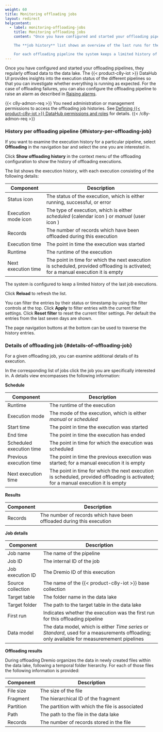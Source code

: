 ```yaml
---
weight: 60
title: Monitoring offloading jobs
layout: redirect
helpcontent:
  - label: monitoring-offloading-jobs
    title: Monitoring offloading jobs
    content: "Once you have configured and started your offloading pipelines, they regularly offload data to the data lake. The execution status of each pipeline run is monitored and provides details on execution schedule, number of offloaded records, runtime and so on. In case an offloading has failed, for example, due to data lake connectivity issues, failure details are provided as well. Also an alarm will be raised.

    The **job history** list shows an overview of the last runs for the selected offloading pipeline with options to filter the list by different criteria. To get more details for a specific run like the generated files in the data lake, click on the corresponding entry in the list.

    For each offloading pipeline the system keeps a limited history of the last executions."
---
```


Once you have configured and started your offloading pipelines, they regularly offload data to the data lake. The {{< product-c8y-iot >}} DataHub UI provides insights into the execution status of the different pipelines so that you can investigate whether everything is running as expected. For the case of offloading failures, you can also configure the offloading pipeline to raise an alarm as described in [Raising alarms](#raising-alarms).

{{< c8y-admon-req >}}
You need administration or management permissions to access the offloading job histories. See [Defining {{< product-c8y-iot >}} DataHub permissions and roles](/datahub/setting-up-datahub#defining-permissions) for details.
{{< /c8y-admon-req >}}

### History per offloading pipeline {#history-per-offloading-job}

If you want to examine the execution history for a particular pipeline, select **Offloading** in the navigation bar and select the one you are interested in.

Click **Show offloading history** in the context menu of the offloading configuration to show the history of offloading executions.

The list shows the execution history, with each execution consisting of the following details:

| Component | Description |
| ---         | --- |
| Status icon | The status of the execution, which is either running, successful, or error
| Execution mode icon | The type of execution, which is either *scheduled* (calendar icon <i class="dlt-c8y-icon-schedule1 text-muted icon-20"></i> ) or *manual* (user icon <i class="dlt-c8y-icon-supplier text-muted icon-20"></i>)
| Records | The number of records which have been offloaded during this execution
| Execution time | The point in time the execution was started
| Runtime | The runtime of the execution
| Next execution time | The point in time for which the next execution is scheduled, provided offloading is activated; for a manual execution it is empty

The system is configured to keep a limited history of the last job executions.

Click **Reload** to refresh the list.

You can filter the entries by their status or timestamp by using the filter controls at the top. Click **Apply** to filter entries with the current filter settings. Click **Reset filter** to reset the current filter settings. Per default the entries from the last seven days are shown.

The page navigation buttons at the bottom can be used to traverse the history entries.

### Details of offloading job {#details-of-offloading-job}

For a given offloading job, you can examine additional details of its execution.

In the corresponding list of jobs click the job you are specifically interested in. A details view encompasses the following information:

**Schedule**

| Component | Description |
| ---         | --- |
| Runtime | The runtime of the execution
| Execution mode | The mode of the execution, which is either *manual* or *scheduled*
| Start time | The point in time the execution was started
| End time | The point in time the execution has ended
| Scheduled execution time | The point in time for which the execution was scheduled
| Previous execution time | The point in time the previous execution was started; for a manual execution it is empty
| Next execution time | The point in time for which the next execution is scheduled, provided offloading is activated; for a manual execution it is empty

**Results**

| Component | Description |
| ---         | --- |
| Records | The number of records which have been offloaded during this execution

**Job details**

| Component | Description |
| ---         | --- |
| Job name | The name of the pipeline
| Job ID | The internal ID of the job
| Job execution ID | The Dremio ID of this execution
| Source collection | The name of the {{< product-c8y-iot >}} base collection
| Target table | The folder name in the data lake
| Target folder | The path to the target table in the data lake
| First run | Indicates whether the execution was the first run for this offloading pipeline
| Data model | The data model, which is either *Time series* or *Standard*, used for a measurements offloading; only available for measuremement pipelines

**Offloading results**

During offloading Dremio organizes the data in newly created files within the data lake, following a temporal folder hierarchy. For each of those files the following information is provided:

| Component | Description |
| ---         | --- |
| File size | The size of the file
| Fragment | The hierarchical ID of the fragment
| Partition | The partition with which the file is associated
| Path | The path to the file in the data lake
| Records | The number of records stored in the file
